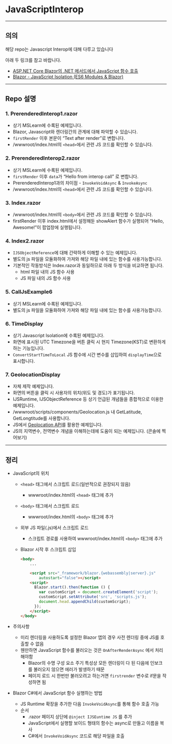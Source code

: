 # JavaScriptInterop

---

## 의의

해당 repo는 Javascript Interop에 대해 다루고 있습니다

아래 두 링크를 참고 바랍니다.

- [ASP.NET Core Blazor의 .NET 메서드에서 JavaScript 함수 호출](https://learn.microsoft.com/ko-kr/aspnet/core/blazor/javascript-interoperability/call-javascript-from-dotnet?view=aspnetcore-7.0)
- [Blazor - JavaScript Isolation (ES6 Modules & Blazor)](https://www.c-sharpcorner.com/article/blazor-javascript-isolation-es6-modules-blazor/)

---

## Repo 설명

### 1. PrerenderedInterop1.razor

- 상기 MSLearn에 수록된 예제입니다.
- Blazor, Javascript와 렌더링간의 관계에 대해 파악할 수 있습니다.
- `firstRender` 이후 본문이 “Text after render”로 변합니다.
- /wwwroot/index.html의 `<head>`에서 관련 JS 코드를 확인할 수 있습니다.

### 2. PrerenderedInterop2.razor

- 상기 MSLearn에 수록된 예제입니다.
- `firstRender` 이후 `data`가 “Hello from interop call” 로 변합니다.
- PrerenderedInterop1과의 차이점 - `InvokeVoidAsync` & `InvokeAsync`
- /wwwroot/index.html의 `<head>`에서 관련 JS 코드를 확인할 수 있습니다.

### 3. Index.razor

- /wwwroot/index.html의 `<body>`에서 관련 JS 코드를 확인할 수 있습니다.
- firstRender 이후 index.html에서 설정해둔 showAlert 함수가 실행되어 “Hello, Awesome!”이 팝업창에 실행됩니다.

### 4. Index2.razor

- `IJSObjectReference`에 대해 간략하게 이해할 수 있는 예제입니다.
- 별도의 js 파일을 모듈화하여 가져와 해당 파일 내에 있는 함수를 사용가능합니다.
- 기본적인 작동방식은 Index.razor과 동일하므로 아래 두 방식을 비교하면 됩니다.
    - html 파일 내의 JS 함수 사용
    - JS 파일 내의 JS 함수 사용

### 5. CallJsExample6

- 상기 MSLearn에 수록된 예제입니다.
- 별도의 js 파일을 모듈화하여 가져와 해당 파일 내에 있는 함수를 사용가능합니다.

### 6. TimeDisplay

- 상기 Javascript Isolation에 수록된 예제입니다.
- 화면에 표시된 UTC Timezone을 버튼 클릭 시 현지 Timezone(KST)로 변환하게 하는 기능입니다.
- `ConvertStartTimeToLocal` JS 함수에 시간 변수를 삽입하여 `displayTime`으로 표시합니다.

### 7. GeolocationDisplay

- 자체 제작 예제입니다.
- 화면의 버튼을 클릭 시 사용자의 위치(위도 및 경도)가 표기됩니다.
- IJSRuntime, IJSObjectReference 등 상기 언급된 개념들을 종합적으로 이용한 예제입니다.
- /wwwroot/scripts/components/Geolocation.js 내 GetLatitude, GetLongtitude를 사용합니다.
- JS에서 [Geolocation API](https://developer.mozilla.org/ko/docs/Web/API/Geolocation_API/Using_the_Geolocation_API)를 활용한 예제입니다.
- JS의 지역변수, 전역변수 개념을 이해하는데에 도움이 되는 예제입니다. (콘솔에 찍어보기)

---

## 정리

- JavaScript의 위치
    - `<head>` 태그에서 스크립트 로드(일반적으로 권장되지 않음)
        - wwwroot/index.html의 `<head>` 태그에 추가
    - `<body>` 태그에서 스크립트 로드
        - wwwroot/index.html의 `<body>` 태그에 추가
    - 외부 JS 파일(.js)에서 스크립트 로드
        - 스크립트 경로를 사용하여 wwwroot/index.html의 `<body>` 태그에 추가
    - Blazor 시작 후 스크립트 삽입
        
        ```html
        <body>
            ...
        
            <script src="_framework/blazor.{webassembly|server}.js" 
                autostart="false"></script>
            <script>
              Blazor.start().then(function () {
                var customScript = document.createElement('script');
                customScript.setAttribute('src', 'scripts.js');
                document.head.appendChild(customScript);
              });
            </script>
        </body>
        ```
        
- 주의사항
    - 미리 렌더링을 사용하도록 설정한 Blazor 앱의 경우 사전 렌더링 중에 JS를 호출할 수 없음
    - 웬만하면 JavaScript 함수를 불러오는 것은 `OnAfterRenderAsync` 에서 처리해야함
        - Blazor의 수명 구성 요소 주기 특성상 모든 렌더링이 다 된 다음에 인보크를 불러오지 않으면 에러가 발생하기 때문
        - 페이지 로드 시 한번만 불러오려고 하는거면 `firstrender` 변수로 if문을 작성하면 됨
- Blazor C#에서 JavaScript 함수 실행하는 방법
    - JS Runtime 확장을 추가한 다음 `InvokeVoidAsync`를 통해 함수 호출 가능
    - 순서
        - .razor 페이지 상단에 `@inject IJSEuntime JS` 를 추가
        - JavaScript에서 실행할 보이드 형태의 함수는 async로 만들고 이름을 복사
        - C#에서 `InvokeVoidAsync` 코드로 해당 파일을 호출
